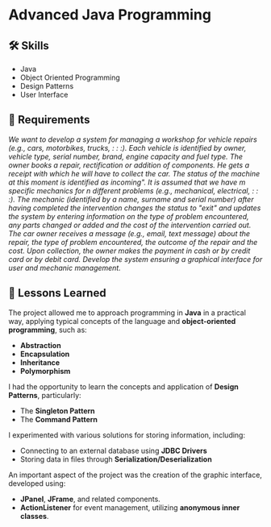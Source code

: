 # Advanced Java Programming

## 🛠 Skills
- Java
- Object Oriented Programming
- Design Patterns
- User Interface

## 📝 Requirements
*We want to develop a system for managing a workshop for vehicle repairs (e.g., cars, motorbikes, trucks, : : :). Each vehicle is identified by owner, vehicle type, serial number, brand, engine capacity and fuel type. The owner books a repair, rectification or addition of components. He gets a receipt with which he will have to collect the car. The status of the machine at this moment is identified as incoming". It is assumed that we have m specific mechanics for n different problems (e.g., mechanical, electrical, : : :). The mechanic (identified by a name, surname and serial number) after having completed the intervention changes the status to "exit" and updates the system by entering information on the type of problem encountered, any parts changed or added and the cost of the intervention carried out. The car owner receives a message (e.g., email, text message) about the repair, the type of problem encountered, the outcome of the repair and the cost. Upon collection, the owner makes the payment in cash or by credit card or by debit card. Develop the system ensuring a graphical interface for user and mechanic management.*

## 📖 Lessons Learned
The project allowed me to approach programming in **Java** in a practical way, applying typical concepts of the language and **object-oriented programming**, such as:
  - **Abstraction**
  - **Encapsulation**
  - **Inheritance**
  - **Polymorphism**

I had the opportunity to learn the concepts and application of **Design Patterns**, particularly:
  - The **Singleton Pattern**
  - The **Command Pattern**

I experimented with various solutions for storing information, including:
  - Connecting to an external database using **JDBC Drivers**
  - Storing data in files through **Serialization/Deserialization**

An important aspect of the project was the creation of the graphic interface, developed using:
  - **JPanel**, **JFrame**, and related components.
  - **ActionListener** for event management, utilizing **anonymous inner classes**.

